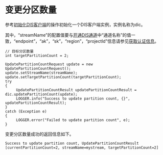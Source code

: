 # 变更分区数量<a name="dgc_06_0071"></a>

参考[初始化DIS客户端](初始化DIS客户端.md#dgc_06_0050)的操作初始化一个DIS客户端实例，实例名称为dic。

其中，“streamName”的配置值要与[开通DIS通道](https://support.huaweicloud.com/usermanual-dis/dis_01_0601.html)中“通道名称”的值一致，“endpoint”，“ak”，“sk”，“region”，“projectId”信息请参见[获取认证信息](获取认证信息.md#dgc_06_0005)。

```
// 目标分区数量
int targetPartitionCount = 2;
        
UpdatePartitionCountRequest update = new UpdatePartitionCountRequest();
update.setStreamName(streamName);
update.setTargetPartitionCount(targetPartitionCount);
try
{
     UpdatePartitionCountResult updatePartitionCountResult = dic.updatePartitionCount(update);
     LOGGER.info("Success to update partition count, {}", updatePartitionCountResult);
}
catch (Exception e)
{
     LOGGER.error("Failed to update partition count", e);
}
```

变更分区数量成功的返回信息如下。

```
Success to update partition count, UpdatePartitionCountResult [currentPartitionCount=2, streamName=mystream, targetPartitionCount=2]
```

